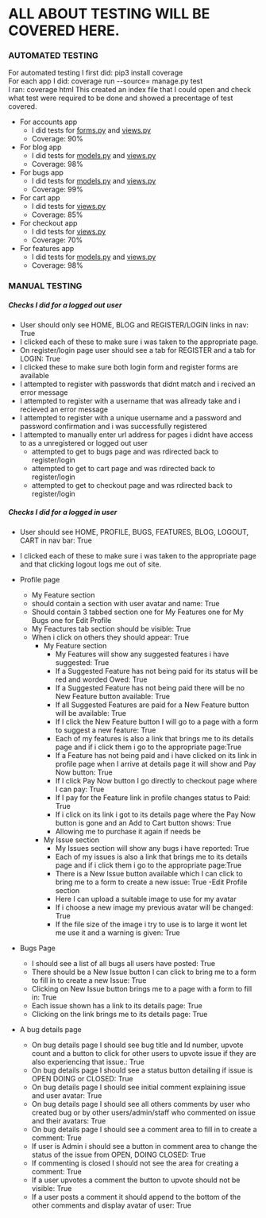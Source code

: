 # ALL ABOUT TESTING WILL BE COVERED HERE. 

### AUTOMATED TESTING

For automated testing I first did: pip3 install coverage    
For each app I did: coverage run --source=<name of app> manage.py test  
I ran: coverage html 
This created an index file that I could open and check what test were required to be done and showed a precentage of test covered.  

- For accounts app
  - I did tests for [forms.py](./accounts/test_forms.py) and [views.py](./accounts/test_views.py)
  - Coverage: 90%
- For blog app
  - I did tests for [models.py](./blog/test_models.py) and [views.py](./blog/test_views.py)
  - Coverage: 98%
- For bugs app
  - I did tests for [models.py](./bugs/test_models.py) and [views.py](./bugs/test_views.py)
  - Coverage: 99%
- For cart app
  - I did tests for [views.py](./cart/test_views.py)
  - Coverage: 85%
- For checkout app
  - I did tests for [views.py](./checkout/test_views.py)
  - Coverage: 70%
- For features app
  - I did tests for [models.py](./features/test_models.py) and [views.py](./features/test_views.py)
  - Coverage: 98%
  

### MANUAL TESTING

##### Checks I did for a logged out user

- User should only see HOME, BLOG and REGISTER/LOGIN links in nav: True
- I clicked each of these to make sure i was taken to the appropriate page.
- On register/login page user should see a tab for REGISTER and a tab for LOGIN: True
- I clicked these to make sure both login form and register forms are available
- I attempted to register with passwords that didnt match and i recived an error message
- I attempted to register with a username that was allready take and i recieved an error message
- I attempted to register with a unique username and a password and password confirmation and i was successfully registered
- I attempted to manually enter url address for pages i didnt have access to as a unregistered or logged out user
  - attempted to get to bugs page and was rdirected back to register/login
  - attempted to get to cart page and was rdirected back to register/login
  - attempted to get to checkout page and was rdirected back to register/login 

##### Checks I did for a logged in user

- User should see HOME, PROFILE, BUGS, FEATURES, BLOG, LOGOUT, CART in nav bar: True
- I clicked each of these to make sure i was taken to the appropriate page and that clicking logout logs me out of site.
- Profile page
  - My Feature section 
  - should contain a section with user avatar and name: True
  - Should contain 3 tabbed section one for My Features one for My Bugs one for Edit Profile
  - My Feactures tab section should be visible: True
  - When i click on others they should appear: True
    - My Feature section
      - My Features will show any suggested features i have suggested: True
      - If a Suggested Feature has not being paid for its status will be red and worded Owed: True
      - If a Suggested Feature has not being paid there will be no New Feature button available: True
      - If all Suggested Features are paid for a New Feature button will be available: True
      - If I click the New Feature button I will go to a page with a form to suggest a new feature: True
      - Each of my features is also a link that brings me to its details page and if i click them i go to the appropriate page:True
      - If a Feature has not being paid and i have clicked on its link in profile page when I arrive at details page it will show and Pay Now button: True
      - If I click Pay Now button I go directly to checkout page where I can pay: True
      - If I pay for the Feature link in profile changes status to Paid: True
      - If i click on its link i got to its details page where the Pay Now button is gone and an Add to Cart button shows: True
      - Allowing me to purchase it again if needs be
    - My Issue section
      - My Issues section will show any bugs i have reported: True
      - Each of my issues is also a link that brings me to its details page and if i click them i go to the appropriate page:True
      - There is a New Issue button available which I can click to bring me to a form to create a new issue: True
    -Edit Profile section
      - Here I can upload a suitable image to use for my avatar
      - If i choose a new image my previous avatar will be changed: True
      - If the file size of the image i try to use is to large it wont let me use it and a warning is given: True
      
- Bugs Page
  - I should see a list of all bugs all users have posted: True
  - There should be a New Issue button I can click to bring me to a form to fill in to create a new Issue: True
  - Clicking on New Issue button brings me to a page with a form to fill in: True
  - Each issue shown has a link to its details page: True
  - Clicking on the link brings me to its details page: True
  
- A bug details page
  - On bug details page I should see bug title and Id number, upvote count and a button to click for other users to upvote issue if they are also experiencing that issue.: True
  - On bug details page I should see a status button detailing if issue is OPEN DOING or CLOSED: True
  - On bug details page I should see initial comment explaining issue and user avatar: True
  - On bug details page I should see all others comments by user who created bug or by other users/admin/staff who commented on issue and their avatars: True
  - On bug details page I should see a comment area to fill in to create a comment: True
  - If user is Admin i should see a button in comment area to change the status of the issue from OPEN, DOING CLOSED: True
  - If commenting is closed I should not see the area for creating a comment: True
  - If a user upvotes a comment the button to upvote should not be visible: True
  - If a user posts a comment it should append to the bottom of the other comments and display avatar of user: True

